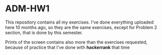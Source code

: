 # ADM-HW1
This repository contains all my exercises. I've done everything uploaded here 10 months ago, so they are the same exercises, except for Problem 2 section, that is done by this semester. 

Prints of the screen contains also more than the exercises requested, because of practice that I've done with **hackerrank** that time
